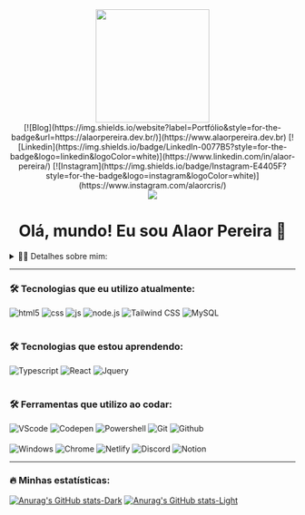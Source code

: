<div align="center">
  <img height="200" src="https://avatars.githubusercontent.com/u/88793592?v=4"/>
</div>

<div align="center" target="_blank" rel="external">
  <a>
    [![Blog](https://img.shields.io/website?label=Portfólio&style=for-the-badge&url=https://alaorpereira.dev.br/)](https://www.alaorpereira.dev.br)
    [![Linkedin](https://img.shields.io/badge/LinkedIn-0077B5?style=for-the-badge&logo=linkedin&logoColor=white)](https://www.linkedin.com/in/alaor-pereira/)
    [![Instagram](https://img.shields.io/badge/Instagram-E4405F?style=for-the-badge&logo=instagram&logoColor=white)](https://www.instagram.com/alaorcris/)
  </a>
</div>

<div align="center">
  <img src="https://visitor-badge.laobi.icu/badge?page_id=alaor-pereira&"  />
</div>

<div align="center">
  <h1>Olá, mundo! Eu sou Alaor Pereira 🤘
</div>

<details>
  <summary>👨‍💻 Detalhes sobre mim: </summary>
_____

Tenho 26 anos, atualmente morando no Brasil; <br><br>
Sou um indivíduo apaixonado por desafios e determinado a conquistar novos horizontes; <br><br>
Minha jornada começou nas fileiras militares, onde aprendi valores como disciplina, hierarquia, trabalho em equipe e resiliência. Após 8 anos de serviço dedicado à pátria, canalizei minha paixão por superar obstáculos em direção a um novo campo: a tecnologia. Fascinado pelas possibilidades inovadoras que esse mundo oferece, mergulhei de cabeça nos estudos, adquirindo habilidades em programação; <br><br>
Hoje, estou comprometido em contribuir para avanços tecnológicos que impactam positivamente a sociedade. Seja na linha de frente ou na vanguarda da tecnologia, minha missão é clara: continuar evoluindo, adaptando-me e contribuindo para um futuro mais conectado e seguro.
Estou animado para esta nova fase da minha jornada e ansioso para superar cada novo desafio que a tecnologia possa apresentar. <br><br>
Vamos avançar juntos! \o/
</details>

---

### 🛠 Tecnologias que eu utilizo atualmente:
<div style="display: inline_block">
  <img align="center" alt="html5" src="https://img.shields.io/badge/HTML5-E34F26?style=for-the-badge&logo=html5&logoColor=white" />
  <img align="center" alt="css" src="https://img.shields.io/badge/CSS3-1572B6?style=for-the-badge&logo=css3&logoColor=white" />
  <img align="center" alt="js" src="https://img.shields.io/badge/JavaScript-F7DF1E?style=for-the-badge&logo=javascript&logoColor=black" />
  <img align="center" alt="node.js" src="https://img.shields.io/badge/Node.js-43853D?style=for-the-badge&logo=node.js&logoColor=white" />
  <img align="center" alt="Tailwind CSS" src="https://img.shields.io/badge/Tailwind_CSS-38B2AC?style=for-the-badge&logo=tailwind-css&logoColor=white" />
  <img align="center" alt="MySQL" src="https://img.shields.io/badge/MySQL-00000F?style=for-the-badge&logo=mysql&logoColor=white" />
  
</div><br/>

### 🛠 Tecnologias que estou aprendendo:
<div style="display: inline_block">
  <img align="center" alt="Typescript" src="https://img.shields.io/badge/TypeScript-007ACC?style=for-the-badge&logo=typescript&logoColor=white" />
  <img align="center" alt="React" src="https://img.shields.io/badge/React-20232A?style=for-the-badge&logo=react&logoColor=61DAFB" />
  <img align="center" alt="Jquery" src="https://img.shields.io/badge/jQuery-0769AD?style=for-the-badge&logo=jquery&logoColor=white" />
</div><br/>

### 🛠 Ferramentas que utilizo ao codar:
<div style="display: ">
  <img align="center" alt="VScode" src="https://img.shields.io/badge/Visual_Studio_Code-0078D4?style=for-the-badge&logo=visual%20studio%20code&logoColor=white" />
  <img align="center" alt="Codepen" src="https://img.shields.io/badge/Codepen-000000?style=for-the-badge&logo=codepen&logoColor=white" />
  <img align="center" alt="Powershell" src="https://img.shields.io/badge/powershell-5391FE?style=for-the-badge&logo=powershell&logoColor=white" />
  <img align="center" alt="Git" src="https://img.shields.io/badge/GIT-E44C30?style=for-the-badge&logo=git&logoColor=white" />
  <img align="center" alt="Github" src="https://img.shields.io/badge/GitHub-100000?style=for-the-badge&logo=github&logoColor=white" /> <br><br>
  <img align="center" alt="Windows" src="https://img.shields.io/badge/Windows-0078D6?style=for-the-badge&logo=windows&logoColor=white" />
  <img align="center" alt="Chrome" src="https://img.shields.io/badge/Google_chrome-4285F4?style=for-the-badge&logo=Google-chrome&logoColor=white" />
  <img align="center" alt="Netlify" src="https://img.shields.io/badge/Netlify-00C7B7?style=for-the-badge&logo=netlify&logoColor=white" />
  
  <img align="center" alt="Discord" src="https://img.shields.io/badge/Discord-7289DA?style=for-the-badge&logo=discord&logoColor=white" />
  <img align="center" alt="Notion" src="https://img.shields.io/badge/Notion-000000?style=for-the-badge&logo=notion&logoColor=white" />
</div>

---
### 🔥 Minhas estatísticas:
<div>
  
  [![Anurag's GitHub stats-Dark](https://github-readme-stats.vercel.app/api?username=alaor-pereira&show_icons=true&theme=dark#gh-dark-mode-only)](https://github.com/anuraghazra/github-readme-stats#gh-dark-mode-only)
  [![Anurag's GitHub stats-Light](https://github-readme-stats.vercel.app/api?username=alaor-pereira&show_icons=true&theme=default#gh-light-mode-only)](https://github.com/anuraghazra/github-readme-stats#gh-light-mode-only)
</div>
